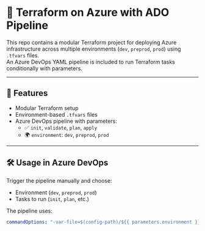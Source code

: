 # 🚀 Terraform on Azure with ADO Pipeline

This repo contains a modular Terraform project for deploying Azure infrastructure across multiple environments (`dev`, `preprod`, `prod`) using `.tfvars` files.  
An Azure DevOps YAML pipeline is included to run Terraform tasks conditionally with parameters.

---

## 🧱 Features

- Modular Terraform setup
- Environment-based `.tfvars` files
- Azure DevOps pipeline with parameters:
  - ✅ `init`, `validate`, `plan`, `apply`
  - 🌍 `environment`: `dev`, `preprod`, `prod`

---

## 🛠️ Usage in Azure DevOps

Trigger the pipeline manually and choose:

- Environment (`dev`, `preprod`, `prod`)
- Tasks to run (`init`, `plan`, etc.)

The pipeline uses:

```yaml
commandOptions: "-var-file=$(config-path)/${{ parameters.environment }}.tfvars"
